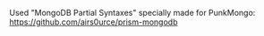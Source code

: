 Used "MongoDB Partial Syntaxes" specially made for PunkMongo:
https://github.com/airs0urce/prism-mongodb
